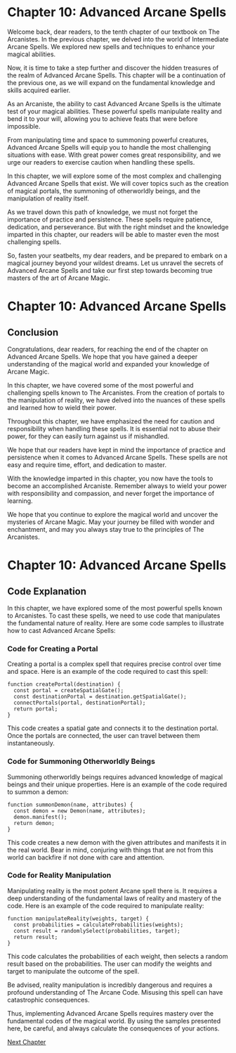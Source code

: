 # Chapter 10: Advanced Arcane Spells

Welcome back, dear readers, to the tenth chapter of our textbook on The Arcanistes. In the previous chapter, we delved into the world of Intermediate Arcane Spells. We explored new spells and techniques to enhance your magical abilities.

Now, it is time to take a step further and discover the hidden treasures of the realm of Advanced Arcane Spells. This chapter will be a continuation of the previous one, as we will expand on the fundamental knowledge and skills acquired earlier.

As an Arcaniste, the ability to cast Advanced Arcane Spells is the ultimate test of your magical abilities. These powerful spells manipulate reality and bend it to your will, allowing you to achieve feats that were before impossible.

From manipulating time and space to summoning powerful creatures, Advanced Arcane Spells will equip you to handle the most challenging situations with ease. With great power comes great responsibility, and we urge our readers to exercise caution when handling these spells.

In this chapter, we will explore some of the most complex and challenging Advanced Arcane Spells that exist. We will cover topics such as the creation of magical portals, the summoning of otherworldly beings, and the manipulation of reality itself.

As we travel down this path of knowledge, we must not forget the importance of practice and persistence. These spells require patience, dedication, and perseverance. But with the right mindset and the knowledge imparted in this chapter, our readers will be able to master even the most challenging spells.

So, fasten your seatbelts, my dear readers, and be prepared to embark on a magical journey beyond your wildest dreams. Let us unravel the secrets of Advanced Arcane Spells and take our first step towards becoming true masters of the art of Arcane Magic.
# Chapter 10: Advanced Arcane Spells

## Conclusion

Congratulations, dear readers, for reaching the end of the chapter on Advanced Arcane Spells. We hope that you have gained a deeper understanding of the magical world and expanded your knowledge of Arcane Magic.

In this chapter, we have covered some of the most powerful and challenging spells known to The Arcanistes. From the creation of portals to the manipulation of reality, we have delved into the nuances of these spells and learned how to wield their power.

Throughout this chapter, we have emphasized the need for caution and responsibility when handling these spells. It is essential not to abuse their power, for they can easily turn against us if mishandled.

We hope that our readers have kept in mind the importance of practice and persistence when it comes to Advanced Arcane Spells. These spells are not easy and require time, effort, and dedication to master.

With the knowledge imparted in this chapter, you now have the tools to become an accomplished Arcaniste. Remember always to wield your power with responsibility and compassion, and never forget the importance of learning.

We hope that you continue to explore the magical world and uncover the mysteries of Arcane Magic. May your journey be filled with wonder and enchantment, and may you always stay true to the principles of The Arcanistes.
# Chapter 10: Advanced Arcane Spells

## Code Explanation

In this chapter, we have explored some of the most powerful spells known to Arcanistes. To cast these spells, we need to use code that manipulates the fundamental nature of reality. Here are some code samples to illustrate how to cast Advanced Arcane Spells:

### Code for Creating a Portal

Creating a portal is a complex spell that requires precise control over time and space. Here is an example of the code required to cast this spell:

```
function createPortal(destination) {
  const portal = createSpatialGate();
  const destinationPortal = destination.getSpatialGate();
  connectPortals(portal, destinationPortal);
  return portal;
}
```

This code creates a spatial gate and connects it to the destination portal. Once the portals are connected, the user can travel between them instantaneously.

### Code for Summoning Otherworldly Beings

Summoning otherworldly beings requires advanced knowledge of magical beings and their unique properties. Here is an example of the code required to summon a demon:

```
function summonDemon(name, attributes) {
  const demon = new Demon(name, attributes);
  demon.manifest();
  return demon;
}
```

This code creates a new demon with the given attributes and manifests it in the real world. Bear in mind, conjuring with things that are not from this world can backfire if not done with care and attention.

### Code for Reality Manipulation

Manipulating reality is the most potent Arcane spell there is. It requires a deep understanding of the fundamental laws of reality and mastery of the code. Here is an example of the code required to manipulate reality:

```
function manipulateReality(weights, target) {
  const probabilities = calculateProbabilities(weights);
  const result = randomlySelect(probabilities, target);
  return result;
}
```

This code calculates the probabilities of each weight, then selects a random result based on the probabilities. The user can modify the weights and target to manipulate the outcome of the spell.

Be advised, reality manipulation is incredibly dangerous and requires a profound understanding of The Arcane Code. Misusing this spell can have catastrophic consequences.

Thus, implementing Advanced Arcane Spells requires mastery over the fundamental codes of the magical world. By using the samples presented here, be careful, and always calculate the consequences of your actions.


[Next Chapter](11_Chapter11.md)